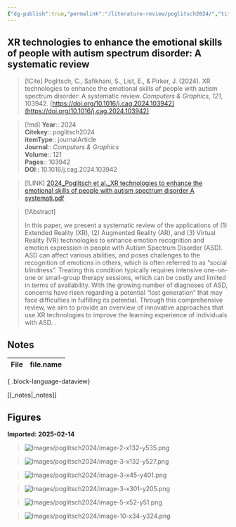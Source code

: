 ```yaml
---
{"dg-publish":true,"permalink":"/literature-review/poglitsch2024/","title":"XR technologies to enhance the emotional skills of people with autism spectrum disorder A systematic review","tags":["Virtual","reality","Emotion","recognition","Autism","spectrum","disorder","Augmented","reality","Emotional","skills","Extended","reality","literRevTSASDXR"]}
---
```



## XR technologies to enhance the emotional skills of people with autism spectrum disorder: A systematic review

> [!Cite]
> Poglitsch, C., Safikhani, S., List, E., & Pirker, J. (2024). XR technologies to enhance the emotional skills of people with autism spectrum disorder: A systematic review. _Computers & Graphics_, _121_, 103942. [https://doi.org/10.1016/j.cag.2024.103942](https://doi.org/10.1016/j.cag.2024.103942)


>[!md]
> **Year**:: 2024   
> **Citekey**:: poglitsch2024  
> **itemType**:: journalArticle  
> **Journal**:: *Computers & Graphics*  
> **Volume**:: 121   
> **Pages**:: 103942  
> **DOI**:: 10.1016/j.cag.2024.103942    

> [!LINK] 
> [2024_Poglitsch et al._XR technologies to enhance the emotional skills of people with autism spectrum disorder A systemati.pdf](zotero://select/library/items/PBA6XYWJ)

> [!Abstract]
>
> In this paper, we present a systematic review of the applications of (1) Extended Reality (XR), (2) Augmented Reality (AR), and (3) Virtual Reality (VR) technologies to enhance emotion recognition and emotion expression in people with Autism Spectrum Disorder (ASD). ASD can affect various abilities, and poses challenges to the recognition of emotions in others, which is often referred to as “social blindness”. Treating this condition typically requires intensive one-on-one or small-group therapy sessions, which can be costly and limited in terms of availability. With the growing number of diagnoses of ASD, concerns have risen regarding a potential “lost generation” that may face difficulties in fulfilling its potential. Through this comprehensive review, we aim to provide an overview of innovative approaches that use XR technologies to improve the learning experience of individuals with ASD.
>.
> 


## Notes

| File | file.name |
| ---- | --------- |

{ .block-language-dataview}

[[_notes\|_notes]]

## Figures

**Imported: 2025-02-14**

> ![Images/poglitsch2024/image-2-x132-y535.png](/img/user/Images/poglitsch2024/image-2-x132-y535.png)

> ![Images/poglitsch2024/image-3-x132-y527.png](/img/user/Images/poglitsch2024/image-3-x132-y527.png)

> ![Images/poglitsch2024/image-3-x45-y401.png](/img/user/Images/poglitsch2024/image-3-x45-y401.png)

> ![Images/poglitsch2024/image-3-x301-y205.png](/img/user/Images/poglitsch2024/image-3-x301-y205.png)

> ![Images/poglitsch2024/image-5-x52-y51.png](/img/user/Images/poglitsch2024/image-5-x52-y51.png)

> ![Images/poglitsch2024/image-10-x34-y324.png](/img/user/Images/poglitsch2024/image-10-x34-y324.png)